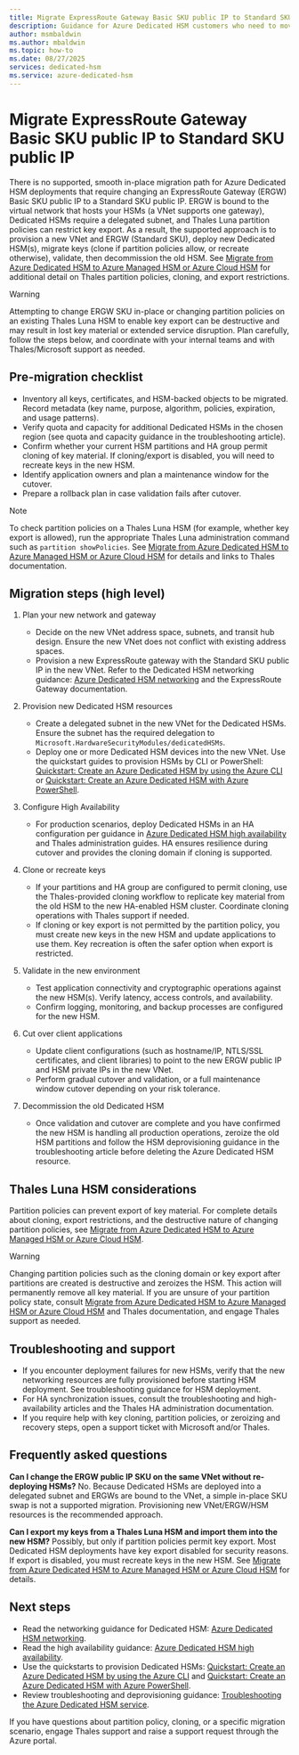 ```yaml
---
title: Migrate ExpressRoute Gateway Basic SKU public IP to Standard SKU public IP
description: Guidance for Azure Dedicated HSM customers who need to move from an ExpressRoute Gateway (ERGW) Basic SKU public IP to a Standard SKU public IP. Explains why an in-place change isn't supported and provides a recommended migration approach.
author: msmbaldwin
ms.author: mbaldwin
ms.topic: how-to
ms.date: 08/27/2025
services: dedicated-hsm
ms.service: azure-dedicated-hsm
---
```


# Migrate ExpressRoute Gateway Basic SKU public IP to Standard SKU public IP

There is no supported, smooth in-place migration path for Azure Dedicated HSM deployments that require changing an ExpressRoute Gateway (ERGW) Basic SKU public IP to a Standard SKU public IP. ERGW is bound to the virtual network that hosts your HSMs (a VNet supports one gateway), Dedicated HSMs require a delegated subnet, and Thales Luna partition policies can restrict key export. As a result, the supported approach is to provision a new VNet and ERGW (Standard SKU), deploy new Dedicated HSM(s), migrate keys (clone if partition policies allow, or recreate otherwise), validate, then decommission the old HSM. See [Migrate from Azure Dedicated HSM to Azure Managed HSM or Azure Cloud HSM](migration-guide.md) for additional detail on Thales partition policies, cloning, and export restrictions.

> [!WARNING]
> Attempting to change ERGW SKU in-place or changing partition policies on an existing Thales Luna HSM to enable key export can be destructive and may result in lost key material or extended service disruption. Plan carefully, follow the steps below, and coordinate with your internal teams and with Thales/Microsoft support as needed.

## Pre-migration checklist

- Inventory all keys, certificates, and HSM-backed objects to be migrated. Record metadata (key name, purpose, algorithm, policies, expiration, and usage patterns).
- Verify quota and capacity for additional Dedicated HSMs in the chosen region (see quota and capacity guidance in the troubleshooting article).
- Confirm whether your current HSM partitions and HA group permit cloning of key material. If cloning/export is disabled, you will need to recreate keys in the new HSM.
- Identify application owners and plan a maintenance window for the cutover.
- Prepare a rollback plan in case validation fails after cutover.

> [!NOTE]
> To check partition policies on a Thales Luna HSM (for example, whether key export is allowed), run the appropriate Thales Luna administration command such as `partition showPolicies`. See [Migrate from Azure Dedicated HSM to Azure Managed HSM or Azure Cloud HSM](migration-guide.md) for details and links to Thales documentation.

## Migration steps (high level)

1. Plan your new network and gateway
   - Decide on the new VNet address space, subnets, and transit hub design. Ensure the new VNet does not conflict with existing address spaces.
   - Provision a new ExpressRoute gateway with the Standard SKU public IP in the new VNet. Refer to the Dedicated HSM networking guidance: [Azure Dedicated HSM networking](networking.md) and the ExpressRoute Gateway documentation.

2. Provision new Dedicated HSM resources
   - Create a delegated subnet in the new VNet for the Dedicated HSMs. Ensure the subnet has the required delegation to `Microsoft.HardwareSecurityModules/dedicatedHSMs`.
   - Deploy one or more Dedicated HSM devices into the new VNet. Use the quickstart guides to provision HSMs by CLI or PowerShell: [Quickstart: Create an Azure Dedicated HSM by using the Azure CLI](quickstart-hsm-azure-cli.md) or [Quickstart: Create an Azure Dedicated HSM with Azure PowerShell](quickstart-create-hsm-powershell.md).

3. Configure High Availability
   - For production scenarios, deploy Dedicated HSMs in an HA configuration per guidance in [Azure Dedicated HSM high availability](high-availability.md) and Thales administration guides. HA ensures resilience during cutover and provides the cloning domain if cloning is supported.

4. Clone or recreate keys
   - If your partitions and HA group are configured to permit cloning, use the Thales-provided cloning workflow to replicate key material from the old HSM to the new HA-enabled HSM cluster. Coordinate cloning operations with Thales support if needed.
   - If cloning or key export is not permitted by the partition policy, you must create new keys in the new HSM and update applications to use them. Key recreation is often the safer option when export is restricted.

5. Validate in the new environment
   - Test application connectivity and cryptographic operations against the new HSM(s). Verify latency, access controls, and availability.
   - Confirm logging, monitoring, and backup processes are configured for the new HSM.

6. Cut over client applications
   - Update client configurations (such as hostname/IP, NTLS/SSL certificates, and client libraries) to point to the new ERGW public IP and HSM private IPs in the new VNet.
   - Perform gradual cutover and validation, or a full maintenance window cutover depending on your risk tolerance.

7. Decommission the old Dedicated HSM
   - Once validation and cutover are complete and you have confirmed the new HSM is handling all production operations, zeroize the old HSM partitions and follow the HSM deprovisioning guidance in the troubleshooting article before deleting the Azure Dedicated HSM resource.

## Thales Luna HSM considerations

Partition policies can prevent export of key material. For complete details about cloning, export restrictions, and the destructive nature of changing partition policies, see [Migrate from Azure Dedicated HSM to Azure Managed HSM or Azure Cloud HSM](migration-guide.md).

> [!WARNING]
> Changing partition policies such as the cloning domain or key export after partitions are created is destructive and zeroizes the HSM. This action will permanently remove all key material. If you are unsure of your partition policy state, consult [Migrate from Azure Dedicated HSM to Azure Managed HSM or Azure Cloud HSM](migration-guide.md) and Thales documentation, and engage Thales support as needed.

## Troubleshooting and support

- If you encounter deployment failures for new HSMs, verify that the new networking resources are fully provisioned before starting HSM deployment. See troubleshooting guidance for HSM deployment.
- For HA synchronization issues, consult the troubleshooting and high-availability articles and the Thales HA administration documentation.
- If you require help with key cloning, partition policies, or zeroizing and recovery steps, open a support ticket with Microsoft and/or Thales.

## Frequently asked questions

**Can I change the ERGW public IP SKU on the same VNet without re-deploying HSMs?**
No. Because Dedicated HSMs are deployed into a delegated subnet and ERGWs are bound to the VNet, a simple in-place SKU swap is not a supported migration. Provisioning new VNet/ERGW/HSM resources is the recommended approach.

**Can I export my keys from a Thales Luna HSM and import them into the new HSM?**
Possibly, but only if partition policies permit key export. Most Dedicated HSM deployments have key export disabled for security reasons. If export is disabled, you must recreate keys in the new HSM. See [Migrate from Azure Dedicated HSM to Azure Managed HSM or Azure Cloud HSM](migration-guide.md) for details.

## Next steps

- Read the networking guidance for Dedicated HSM: [Azure Dedicated HSM networking](networking.md).
- Read the high availability guidance: [Azure Dedicated HSM high availability](high-availability.md).
- Use the quickstarts to provision Dedicated HSMs: [Quickstart: Create an Azure Dedicated HSM by using the Azure CLI](quickstart-hsm-azure-cli.md) and [Quickstart: Create an Azure Dedicated HSM with Azure PowerShell](quickstart-create-hsm-powershell.md).
- Review troubleshooting and deprovisioning guidance: [Troubleshooting the Azure Dedicated HSM service](troubleshoot.md).

If you have questions about partition policy, cloning, or a specific migration scenario, engage Thales support and raise a support request through the Azure portal.